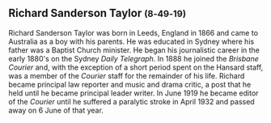 ## Richard Sanderson Taylor <small>(8‑49‑19)</small>

Richard Sanderson Taylor was born in Leeds, England in 1866 and came to Australia as a boy with his parents. He was educated in Sydney where his father was a Baptist Church minister. He began his journalistic career in the early 1880's on the Sydney *Daily Telegraph*. In 1888 he joined the *Brisbane Courier* and, with the exception of a short period spent on the Hansard staff, was a member of the *Courier* staff for the remainder of his life. Richard became principal law reporter and music and drama critic, a post that he held until he became principal leader writer. In June 1919 he became editor of the *Courier* until he suffered a paralytic stroke in April 1932 and passed away on 6 June of that year.
